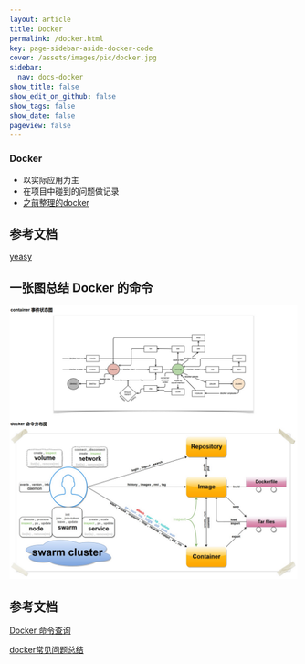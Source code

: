 ```yaml
---
layout: article
title: Docker
permalink: /docker.html
key: page-sidebar-aside-docker-code
cover: /assets/images/pic/docker.jpg
sidebar:
  nav: docs-docker
show_title: false
show_edit_on_github: false
show_tags: false
show_date: false
pageview: false
---
```

<style>
  .hero-example p {
    margin: .5rem 0;
  }
  .hero-example--height {
    height: 500px;
  }
  .hero-fill-example {
    background-color: #ccc;
  }
  .hero-fill-example--dark {
    background-color: #123;
  }
  .hero-bg-image-example {
    background-image: url("/docs/assets/images/cover13.jpg");
  }
  .hero-bg-image-example--linear-gradient {
    background-image: linear-gradient(135deg, rgba(255, 69, 0, .5), rgba(255, 197, 0, .2)), url("/docs/assets/images/cover3.jpg");
  }
</style>

<div class="hero hero-example hero--dark hero-bg-image-example my-3">
  <div class="hero__content">
    <h3>Docker</h3>
  </div>
</div>


- 以实际应用为主
- 在项目中碰到的问题做记录
- [之前整理的docker](https://github.com/minplemon/tool/tree/master/Docker)

## 参考文档
[yeasy](https://yeasy.gitbooks.io/docker_practice/)


## 一张图总结 Docker 的命令

![docker命令](/assets/images/docker/cmd_logic.png)

## 参考文档
[Docker 命令查询](https://yeasy.gitbooks.io/docker_practice/appendix/command/)

[docker常见问题总结](https://yeasy.gitbooks.io/docker_practice/appendix/faq/)

